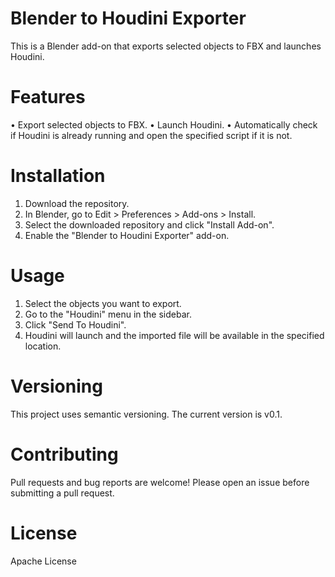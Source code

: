 # Blender to Houdini Exporter

This is a Blender add-on that exports selected objects to FBX and launches Houdini.

# Features 

•	Export selected objects to FBX.
•	Launch Houdini.
•	Automatically check if Houdini is already running and open the specified script if it is not.

# Installation

1. Download the repository.
2. In Blender, go to Edit > Preferences > Add-ons > Install.
3. Select the downloaded repository and click "Install Add-on".
4. Enable the "Blender to Houdini Exporter" add-on.

# Usage

1. Select the objects you want to export.
2. Go to the "Houdini" menu in the sidebar.
3. Click "Send To Houdini".
4. Houdini will launch and the imported file will be available in the specified location.

# Versioning

This project uses semantic versioning. The current version is v0.1.

# Contributing

Pull requests and bug reports are welcome! Please open an issue before submitting a pull request.

# License

Apache License
